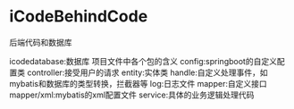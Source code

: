 # iCodeBehindCode
后端代码和数据库

icodedatabase:数据库
项目文件中各个包的含义
config:springboot的自定义配置类
controller:接受用户的请求
entity:实体类
handle:自定义处理事件，如mybatis和数据库的类型转换，拦截器等
log:日志文件
mapper:自定义接口
mapper/xml:mybatis的xml配置文件
service:具体的业务逻辑处理代码
